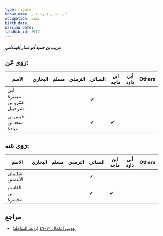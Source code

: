 ```yaml
---
type: figure
known_name: أبو عمار الهمداني
occupation: محدث
birth_date:
passing_date:
tahdhib_id: 3917
---
```

##### عريب بن حميد أبو عمار الهمداني

## رَوَى عَن:
| الاسم                      | البخاري | مسلم | الترمذي | النسائي | ابن ماجه | أبي داود | Others |
| -------------------------- | ------- | ---- | ------- | ------- | -------- | -------- | ------ |
| أبي ميسرة عَمْرو بن شرحبيل |         |      |         | ✔       |          |          |        |
| قيس بن سعد بن عبادة        |         |      |         | ✔       | ✔        |          |        |
## رَوَى عَنه:
| الاسم            | البخاري | مسلم | الترمذي | النسائي | ابن ماجه | أبي داود | Others |
| ---------------- | ------- | ---- | ------- | ------- | -------- | -------- | ------ |
| سُلَيْمان الأعمش |         |      |         | ✔       |          |          |        |
| القاسم بن مخيمرة |         |      |         | ✔       | ✔        |          |        |
## مراجع
- [تهذيب الكمال ٢٠-٤٧](obsidian://open?vault=Tahdhib-al-Kamal&file=Figures/٣٩١٧-عريب%20بن%20حميد%20أبو%20عمار%20الهمداني) ([رابط الشاملة](https://shamela.ws/book/3722/10177))